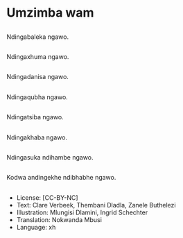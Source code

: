 # Umzimba wam

##
Ndingabaleka ngawo.

##
Ndingaxhuma ngawo.

##
Ndingadanisa ngawo.

##
Ndingaqubha ngawo.

##
Ndingatsiba ngawo.

##
Ndingakhaba ngawo.

##
Ndingasuka ndihambe
ngawo.

##
Kodwa andingekhe
ndibhabhe ngawo.

##
* License: [CC-BY-NC]
* Text: Clare Verbeek, Thembani Dladla, Zanele Buthelezi
* Illustration: Mlungisi Dlamini, Ingrid Schechter
* Translation: Nokwanda Mbusi
* Language: xh

